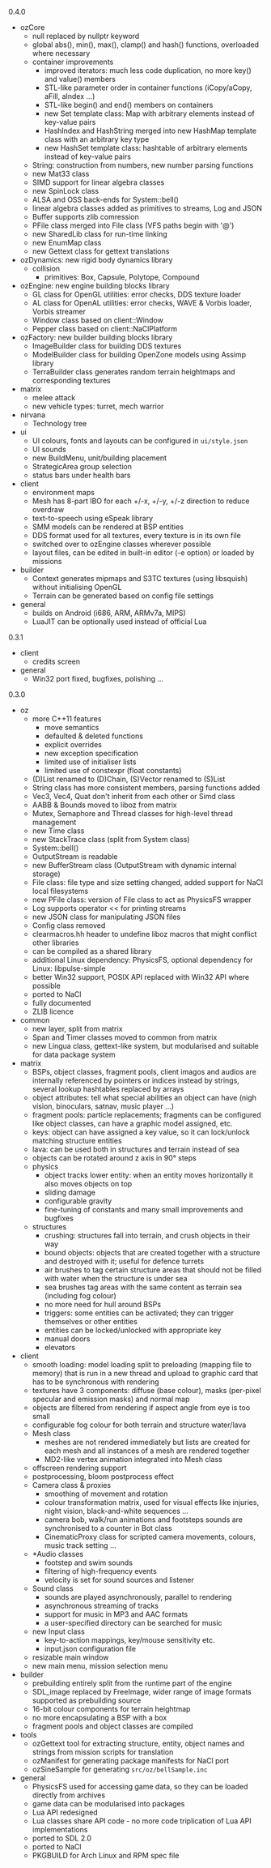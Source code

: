 0.4.0

- ozCore
    * null replaced by nullptr keyword
    * global abs(), min(), max(), clamp() and hash() functions, overloaded where necessary
    * container improvements
        + improved iterators: much less code duplication, no more key() and value() members
        + STL-like parameter order in container functions (iCopy/aCopy, aFill, aIndex ...)
        + STL-like begin() and end() members on containers
        + new Set template class: Map with arbitrary elements instead of key-value pairs
        + HashIndex and HashString merged into new HashMap template class with an arbitrary key type
        + new HashSet template class: hashtable of arbitrary elements instead of key-value pairs
    * String: construction from numbers, new number parsing functions
    * new Mat33 class
    * SIMD support for linear algebra classes
    * new SpinLock class
    * ALSA and OSS back-ends for System::bell()
    * linear algebra classes added as primitives to streams, Log and JSON
    * Buffer supports zlib comression
    * PFile class merged into File class (VFS paths begin with '@')
    * new SharedLib class for run-time linking
    * new EnumMap class
    * new Gettext class for gettext translations
- ozDynamics: new rigid body dynamics library
    * collision
        + primitives: Box, Capsule, Polytope, Compound
- ozEngine: new engine building blocks library
    * GL class for OpenGL utilities: error checks, DDS texture loader
    * AL class for OpenAL utilities: error checks, WAVE & Vorbis loader, Vorbis streamer
    * Window class based on client::Window
    * Pepper class based on client::NaClPlatform
- ozFactory: new builder building blocks library
    * ImageBuilder class for building DDS textures
    * ModelBuilder class for building OpenZone models using Assimp library
    * TerraBuilder class generates random terrain heightmaps and corresponding textures
- matrix
    * melee attack
    * new vehicle types: turret, mech warrior
- nirvana
    * Technology tree
- ui
    * UI colours, fonts and layouts can be configured in `ui/style.json`
    * UI sounds
    * new BuildMenu, unit/building placement
    * StrategicArea group selection
    * status bars under health bars
- client
    * environment maps
    * Mesh has 8-part IBO for each +/-x, +/-y, +/-z direction to reduce overdraw
    * text-to-speech using eSpeak library
    * SMM models can be rendered at BSP entities
    * DDS format used for all textures, every texture is in its own file
    * switched over to ozEngine classes wherever possible
    * layout files, can be edited in built-in editor (-e option) or loaded by missions
- builder
    * Context generates mipmaps and S3TC textures (using libsquish) without initialising OpenGL
    * Terrain can be generated based on config file settings
- general
    * builds on Android (i686, ARM, ARMv7a, MIPS)
    * LuaJIT can be optionally used instead of official Lua

0.3.1

- client
    * credits screen
- general
    * Win32 port fixed, bugfixes, polishing ...

0.3.0

- oz
    * more C++11 features
        + move semantics
        + defaulted & deleted functions
        + explicit overrides
        + new exception specification
        + limited use of initialiser lists
        + limited use of constexpr (float constants)
    * (D)List renamed to (D)Chain, (S)Vector renamed to (S)List
    * String class has more consistent members, parsing functions added
    * Vec3, Vec4, Quat don't inherit from each other or Simd class
    * AABB & Bounds moved to liboz from matrix
    * Mutex, Semaphore and Thread classes for high-level thread management
    * new Time class
    * new StackTrace class (split from System class)
    * System::bell()
    * OutputStream is readable
    * new BufferStream class (OutputStream with dynamic internal storage)
    * File class: file type and size setting changed, added support for NaCl local filesystems
    * new PFile class: version of File class to act as PhysicsFS wrapper
    * Log supports operator << for printing streams
    * new JSON class for manipulating JSON files
    * Config class removed
    * clearmacros.hh header to undefine liboz macros that might conflict other libraries
    * can be compiled as a shared library
    * additional Linux dependency: PhysicsFS, optional dependency for Linux: libpulse-simple
    * better Win32 support, POSIX API replaced with Win32 API where possible
    * ported to NaCl
    * fully documented
    * ZLIB licence
- common
    * new layer, split from matrix
    * Span and Timer classes moved to common from matrix
    * new Lingua class, gettext-like system, but modularised and suitable for data package system
- matrix
    * BSPs, object classes, fragment pools, client imagos and audios are internally referenced by
      pointers or indices instead by strings, several lookup hashtables replaced by arrays
    * object attributes: tell what special abilities an object can have (nigh vision, binoculars,
      satnav, music player ...)
    * fragment pools: particle replacements; fragments can be configured like object classes, can
      have a graphic model assigned, etc.
    * keys: object can have assigned a key value, so it can lock/unlock matching structure entities
    * lava: can be used both in structures and terrain instead of sea
    * objects can be rotated around z axis in 90° steps
    * physics
        + object tracks lower entity: when an entity moves horizontally it also moves objects on top
        + sliding damage
        + configurable gravity
        + fine-tuning of constants and many small improvements and bugfixes
    * structures
        + crushing: structures fall into terrain, and crush objects in their way
        + bound objects: objects that are created together with a structure and destroyed with it;
          useful for defence turrets
        + air brushes to tag certain structure areas that should not be filled with water when the
          structure is under sea
        + sea brushes tag areas with the same content as terrain sea (including fog colour)
        + no more need for hull around BSPs
        + triggers: some entities can be activated; they can trigger themselves or other entities
        + entities can be locked/unlocked with appropriate key
        + manual doors
        + elevators
- client
    * smooth loading: model loading split to preloading (mapping file to memory) that is run in a
      new thread and upload to graphic card that has to be synchronous with rendering
    * textures have 3 components: diffuse (base colour), masks (per-pixel specular and emission
      masks) and normal map
    * objects are filtered from rendering if aspect angle from eye is too small
    * configurable fog colour for both terrain and structure water/lava
    * Mesh class
        + meshes are not rendered immediately but lists are created for each mesh and all instances
          of a mesh are rendered together
        + MD2-like vertex animation integrated into Mesh class
    * offscreen rendering support
    * postprocessing, bloom postprocess effect
    * Camera class & proxies
        + smoothing of movement and rotation
        + colour transformation matrix, used for visual effects like injuries, night vision,
          black-and-white sequences ...
        + camera bob, walk/run animations and footsteps sounds are synchronised to a counter in Bot
          class
        + CinematicProxy class for scripted camera movements, colours, music track setting ...
    * *Audio classes
        + footstep and swim sounds
        + filtering of high-frequency events
        + velocity is set for sound sources and listener
    * Sound class
        + sounds are played asynchronously, parallel to rendering
        + asynchronous streaming of tracks
        + support for music in MP3 and AAC formats
        + a user-specified directory can be searched for music
    * new Input class
        + key-to-action mappings, key/mouse sensitivity etc.
        + input.json configuration file
    * resizable main window
    * new main menu, mission selection menu
- builder
    * prebuilding entirely split from the runtime part of the engine
    * SDL_image replaced by FreeImage, wider range of image formats supported as prebuilding source
    * 16-bit colour components for terrain heightmap
    * no more encapsulating a BSP with a box
    * fragment pools and object classes are compiled
- tools
    * ozGettext tool for extracting structure, entity, object names and strings from mission scripts
      for translation
    * ozManifest for generating package manifests for NaCl port
    * ozSineSample for generating `src/oz/bellSample.inc`
- general
    * PhysicsFS used for accessing game data, so they can be loaded directly from archives
    * game data can be modularised into packages
    * Lua API redesigned
    * Lua classes share API code - no more code triplication of Lua API implementations
    * ported to SDL 2.0
    * ported to NaCl
    * PKGBUILD for Arch Linux and RPM spec file
